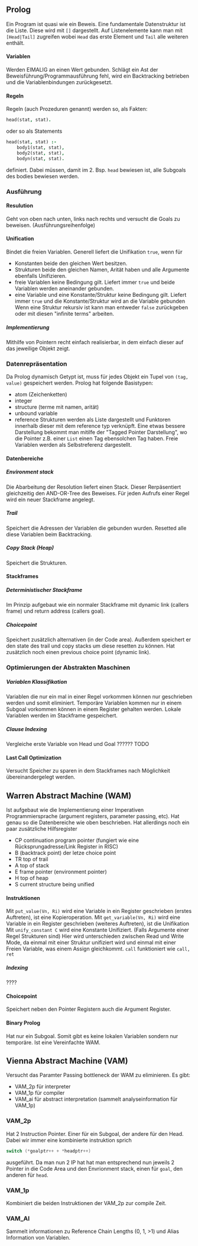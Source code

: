 ## Prolog
Ein Program ist quasi wie ein Beweis. Eine fundamentale Datenstruktur ist die Liste. Diese wird mit `[]` dargestellt. Auf Listenelemente kann man mit `[Head|Tail]` zugreifen wobei `Head` das erste Element und `Tail` alle weiteren enthält.
#### Variablen
Werden EIMALIG an einen Wert gebunden. Schlägt ein Ast der Beweisführung/Programmausführung fehl, wird ein Backtracking betrieben und die Variablenbindungen zurückgesetzt.
#### Regeln
Regeln (auch Prozeduren genannt) werden so, als Fakten:
```Prolog
head(stat, stat).
```
oder so als Statements
```Prolog
head(stat, stat) :-
	body1(stat, stat),
	body2(stat, stat),
	bodyn(stat, stat).
```
definiert. Dabei müssen, damit im 2. Bsp. `head` bewiesen ist, alle Subgoals des bodies bewiesen werden.
### Ausführung
#### Resulution
Geht von oben nach unten, links nach rechts und versucht die Goals zu beweisen. (Ausführungsreihenfolge)
#### Unification
Bindet die freien Variablen. Generell liefert die Unifikation `true`, wenn für
- Konstanten beide den gleichen Wert besitzen.
- Strukturen beide den gleichen Namen, Arität haben und alle Argumente ebenfalls Unifizieren.
- freie Variablen keine Bedingung gilt. Liefert immer `true` und beide Variablen werden aneinander gebunden.
- eine Variable und eine Konstante/Struktur keine Bedingung gilt. Liefert immer `true` und die Konstante/Struktur wird an die Variable gebunden
Wenn eine Struktur rekursiv ist kann man entweder `false` zurückgeben oder mit diesen "infinite terms" arbeiten.
##### Implementierung
Mithilfe von Pointern recht einfach realisierbar, in dem einfach dieser auf das jeweilige Objekt zeigt.
### Datenrepräsentation
Da Prolog dynamisch Getypt ist, muss für jedes Objekt ein Tupel von `(tag, value)` gespeichert werden. Prolog hat folgende Basistypen:
- atom (Zeichenketten)
- integer
- structure (terme mit namen, arität)
- unbound variable
- reference
Strukturen werden als Liste dargestellt und Funktoren innerhalb dieser mit dem reference typ verknüpft. Eine etwas bessere Darstellung bekommt man mitilfe der "Tagged Pointer Darstellung", wo die Pointer z.B. einer `List` einen Tag ebensolchen Tag haben. Freie Variablen werden als Selbstreferenz dargestellt. 
#### Datenbereiche
##### Environment stack
Die Abarbeitung der Resolution liefert einen Stack. Dieser Rerpäsentiert gleichzeitig den AND-OR-Tree des Beweises. Für jeden Aufrufs einer Regel wird ein neuer Stackframe angelegt.
##### Trail
Speichert die Adressen der Variablen die gebunden wurden. Resetted alle diese Variablen beim Backtracking.
##### Copy Stack (Heap)
Speichert die Strukturen.
#### Stackframes
##### Deterministischer Stackframe
Im Prinzip aufgebaut wie ein normaler Stackframe mit dynamic link (callers frame) und return address (callers goal).
##### Choicepoint
Speichert zusätzlich alternativen (in der Code area). Außerdem speichert er den state des trail und copy stacks um diese resetten zu können. Hat zusätzlich noch einen previous choice point (dynamic link).
### Optimierungen der Abstrakten Maschinen
##### Variablen Klassifikation
Variablen die nur ein mal in einer Regel vorkommen können nur geschrieben werden und somit eliminiert. Temporäre Variablen kommen nur in einem Subgoal vorkommen können in einem Register gehalten werden. Lokale Variablen werden im Stackframe gespeichert.
##### Clause Indexing
Vergleiche erste Variable von Head und Goal ?????? TODO
#### Last Call Optimization
Versucht Speicher zu sparen in dem Stackframes nach Möglichkeit übereinandergelegt werden.
## Warren Abstract Machine (WAM)
Ist aufgebaut wie die Implementierung einer Imperativen Programmiersprache (argument registers, parameter passing, etc). Hat genau so die Datenbereiche wie oben beschrieben. Hat allerdings noch ein paar zusätzliche Hilfsregister
- CP continuation program pointer (fungiert wie eine Rücksprungadresse/Link Register in RISC)
- B (backtrack point) der letze choice point
- TR top of trail
- A top of stack
- E frame pointer (environment pointer)
- H top of heap
- S current structure being unified
#### Instruktionen
Mit `put_value(Vn, Ri)` wird eine Variable in ein Register geschrieben (erstes Auftreten), ist eine Kopieroperation.
Mit `get_variable(Vn, Ri)` wird eine Variable in ein Register geschrieben (weiteres Auftreten), ist die Unifikation
Mit `unify_constant C` wird eine Konstante Unifiziert. (Falls Argumente einer Regel Strukturen sind) Hier wird unterschieden zwischen Read und Write Mode, da einmal mit einer Struktur unifiziert wird und einmal mit einer Freien Variable, was einem Assign gleichkommt.
`call` funktioniert wie `call, ret`
##### Indexing
????
#### Choicepoint
Speichert neben den Pointer Registern auch die Argument Register.
#### Binary Prolog
Hat nur ein Subgoal. Somit gibt es keine lokalen Variablen sondern nur temporäre. Ist eine Vereinfachte WAM.
## Vienna Abstract Machine (VAM)
Versucht das Paramter Passing bottleneck der WAM zu eliminieren. Es gibt:
- VAM_2p für interpreter
- VAM_1p für compiler
- VAM_ai für abstract interpretation (sammelt analyseinformation für VAM_1p)
### VAM_2p
Hat 2 Instruction Pointer. Einer für ein Subgoal, der andere für den Head. Dabei wir immer eine kombinierte instruktion sprich
```c
switch (*goalptr++ + *headptr++)
```
ausgeführt.
Da man nun 2 IP hat hat man entsprechend nun jeweils 2 Pointer in die Code Area und den Envrionment stack, einen für `goal`, den anderen für `head`.
### VAM_1p
Kombiniert die beiden Instruktionen der VAM_2p zur compile Zeit.
### VAM_AI
Sammelt informationen zu Reference Chain Lengths (0, 1, >1) und Alias Information von Variablen.